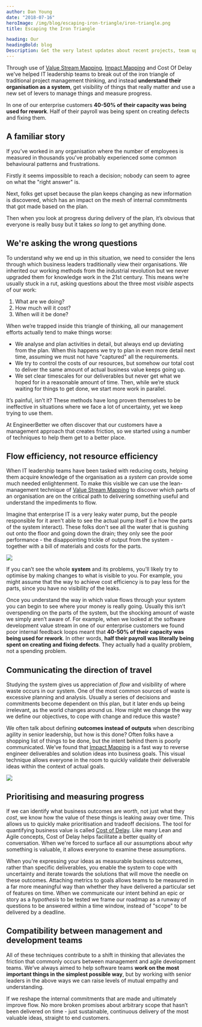 ```yaml
---
author: Dan Young
date: "2018-07-16"
heroImage: /img/blog/escaping-iron-triangle/iron-triangle.png
title: Escaping the Iron Triangle

heading: Our
headingBold: blog
Description: Get the very latest updates about recent projects, team updates, thoughts and industry news from our team of EngineerBetter experts.
---
```


Through use of [Value Stream Mapping](https://en.wikipedia.org/wiki/Value_stream_mapping), [Impact Mapping](https://www.impactmapping.org/) and Cost Of Delay we've helped IT leadership teams to break out of the iron triangle of traditional project management thinking, and instead **understand their organisation as a system**, get visibility of things that really matter and use a new set of levers to manage things and measure progress.

<section class="boxout">
<p>In one of our enterprise customers <strong>40-50% of their capacity was being used for rework</strong>. Half of their payroll was being spent on creating defects and fixing them.</p>
</section>

## A familiar story

If you’ve worked in any organisation where the number of employees is measured in thousands you've probably experienced some common behavioural patterns and frustrations.

Firstly it seems impossible to reach a decision; nobody can seem to agree on what the "right answer" is.

Next, folks get upset because the plan keeps changing as new information is discovered, which has an impact on the mesh of internal commitments that got made based on the plan.

Then when you look at progress during delivery of the plan, it’s obvious that everyone is really busy but it takes *so long* to get anything done.

## We're asking the wrong questions

To understand why we end up in this situation, we need to consider the lens through which business leaders traditionally view their organisations. We inherited our working methods from the industrial revolution but we never upgraded them for knowledge work in the 21st century. This means we’re usually stuck in a rut, asking questions about the three most *visible* aspects of our work:

1. What are we doing?
2. How much will it cost?
3. When will it be done?

When we’re trapped inside this triangle of thinking, all our management efforts actually tend to make things worse:

* We analyse and plan activities in detail, but always end up deviating from the plan. When this happens we try to plan in even more detail next time, assuming we must not have "captured" all the requirements.
* We try to control the costs of our resources, but somehow our total cost to deliver the same amount of actual business value keeps going up.
* We set clear timescales for our deliverables but never get what we hoped for in a reasonable amount of time. Then, while we’re stuck waiting for things to get done, we start more work in parallel.

It’s painful, isn’t it? These methods have long proven themselves to be ineffective in situations where we face a lot of uncertainty, yet we keep trying to use them.

At EngineerBetter we often discover that our customers have a management approach that creates friction, so we started using a number of techniques to help them get to a better place.

## Flow efficiency, not resource efficiency

When IT leadership teams have been tasked with reducing costs, helping them acquire knowledge of the organisation as a *system* can provide some much needed enlightenment. To make this visible we can use the lean-management technique of [Value Stream Mapping](https://en.wikipedia.org/wiki/Value_stream_mapping) to discover which parts of an organisation are on the critical path to delivering something useful and understand the impediments to flow.

Imagine that enterprise IT is a very leaky water pump, but the people responsible for it aren't able to see the actual pump itself (i.e how the parts of the system interact). These folks don't see all the water that is gushing out onto the floor and going down the drain; they only see the poor performance - the disappointing trickle of output from the system - together with a bill of materials and costs for the parts.

<img src="/img/blog/escaping-iron-triangle/leaky-pipe.jpg" class="fit image">

If you can’t see the whole **system** and its problems, you'll likely try to optimise by making changes to what is visible to you. For example, you might assume that the way to achieve cost efficiency is to pay less for the parts, since you have no visibility of the leaks.

Once you understand the way in which value flows through your system you can begin to see where your money is really going. Usually this isn’t overspending on the parts of the system, but the shocking amount of waste we simply aren’t aware of. For example, when we looked at the software development value stream in one of our enterprise customers we found poor internal feedback loops meant that **40-50% of their capacity was being used for rework**. In other words, **half their payroll was literally being spent on creating and fixing defects**. They actually had a quality problem, not a spending problem.

## Communicating the direction of travel

Studying the system gives us appreciation of *flow* and visibility of where waste occurs in our system. One of the most common sources of waste is excessive planning and analysis. Usually a series of decisions and commitments become dependent on this plan, but it later ends up being irrelevant, as the world changes around us. How might we change the way we define our objectives, to cope with change and reduce this waste?

We often talk about defining **outcomes instead of outputs** when describing agility in senior leadership, but how is this done? Often folks have a shopping list of things to be done, but the intent behind them is poorly communicated. We’ve found that [Impact Mapping](https://www.impactmapping.org/) is a fast way to reverse engineer deliverables and solution ideas into business goals. This visual technique allows everyone in the room to quickly validate their deliverable ideas within the context of actual goals.

<img src="/img/blog/escaping-iron-triangle/impact-map.png" class="fit image">

## Prioritising and measuring progress

If we can identify what business outcomes are *worth*, not just what they *cost*, we know how the value of these things is leaking away over time. This allows us to quickly make prioritisation and tradeoff decisions. The tool for quantifying business value is called [Cost of Delay](https://www.cloudfoundry.org/blog/learning-cost-delay-cloud-foundry-boston-summit/). Like many Lean and Agile concepts, Cost of Delay helps facilitate a better quality of conversation. When we're forced to surface all our assumptions about *why* something is valuable, it allows everyone to examine these assumptions.

When you're expressing your ideas as measurable business outcomes, rather than specific deliverables, you enable the system to cope with uncertainty and iterate towards the solutions that will move the needle on these outcomes. Attaching metrics to goals allows teams to be measured in a far more meaningful way than whether they have delivered a particular set of features on time. When we communicate our intent behind an epic or story as a *hypothesis* to be tested we frame our roadmap as a runway of questions to be answered within a time window, instead of "scope" to be delivered by a deadline.

## Compatibility between management and development teams

All of these techniques contribute to a shift in thinking that alleviates the friction that commonly occurs between management and agile development teams. We’ve always aimed to help software teams **work on the most important things in the simplest possible way**, but by working with senior leaders in the above ways we can raise levels of mutual empathy and understanding.

If we reshape the internal commitments that are made and ultimately improve flow. No more broken promises about arbitrary scope that hasn’t been delivered on time - just sustainable, continuous delivery of the most valuable ideas, straight to end customers.
